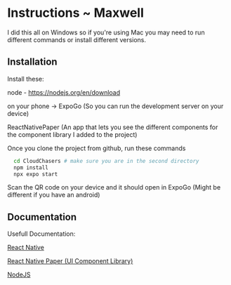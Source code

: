 # Instructions ~ Maxwell

I did this all on Windows so if you're using Mac you may need to run different commands or install different versions.




## Installation

Install these:

node - https://nodejs.org/en/download

on your phone ->
ExpoGo (So you can run the development server on your device)

ReactNativePaper (An app that lets you see the different components for the component library I added to the project)

Once you clone the project from github, run these commands

```bash
  cd CloudChasers # make sure you are in the second directory
  npm install
  npx expo start
```

Scan the QR code on your device and it should open in ExpoGo (Might be different if you have an android)
    
## Documentation

Usefull Documentation:

[React Native](https://reactnative.dev/)

[React Native Paper (UI Component Library)](https://callstack.github.io/react-native-paper/)

[NodeJS](https://nodejs.org/en)